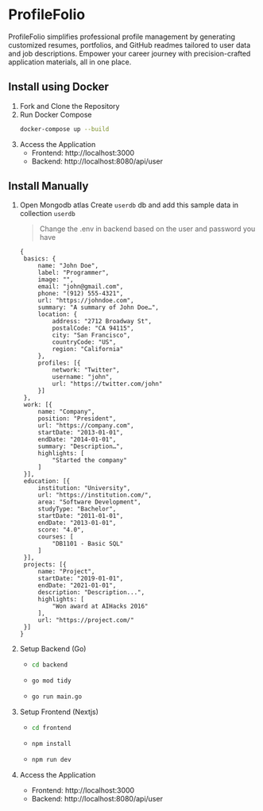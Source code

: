 # ProfileFolio

ProfileFolio simplifies professional profile management by generating customized resumes, portfolios, and GitHub readmes tailored to user data and job descriptions. Empower your career journey with precision-crafted application materials, all in one place.


## Install using Docker

1.  Fork and Clone the Repository
2.  Run Docker Compose
    ```bash
    docker-compose up --build
    ```
3.  Access the Application
    - Frontend: http://localhost:3000
    - Backend: http://localhost:8080/api/user

## Install Manually

1.  Open Mongodb atlas
    Create `userdb` db and
    add this sample data in collection `userdb`

    > Change the .env in backend based on the user and password you have

    ```
    {
     basics: {
         name: "John Doe",
         label: "Programmer",
         image: "",
         email: "john@gmail.com",
         phone: "(912) 555-4321",
         url: "https://johndoe.com",
         summary: "A summary of John Doe…",
         location: {
             address: "2712 Broadway St",
             postalCode: "CA 94115",
             city: "San Francisco",
             countryCode: "US",
             region: "California"
         },
         profiles: [{
             network: "Twitter",
             username: "john",
             url: "https://twitter.com/john"
         }]
     },
     work: [{
         name: "Company",
         position: "President",
         url: "https://company.com",
         startDate: "2013-01-01",
         endDate: "2014-01-01",
         summary: "Description…",
         highlights: [
             "Started the company"
         ]
     }],
     education: [{
         institution: "University",
         url: "https://institution.com/",
         area: "Software Development",
         studyType: "Bachelor",
         startDate: "2011-01-01",
         endDate: "2013-01-01",
         score: "4.0",
         courses: [
             "DB1101 - Basic SQL"
         ]
     }],
     projects: [{
         name: "Project",
         startDate: "2019-01-01",
         endDate: "2021-01-01",
         description: "Description...",
         highlights: [
             "Won award at AIHacks 2016"
         ],
         url: "https://project.com/"
     }]
    }
    ```

2.  Setup Backend (Go)
    - ```bash
      cd backend
      ```
    - ```bash
      go mod tidy
      ```
    - ```bash
      go run main.go
      ```
3.  Setup Frontend (Nextjs)
    - ```bash
      cd frontend
      ```
    - ```bash
      npm install
      ```
    - ```bash
      npm run dev
      ```
4.  Access the Application

    - Frontend: http://localhost:3000
    - Backend: http://localhost:8080/api/user
